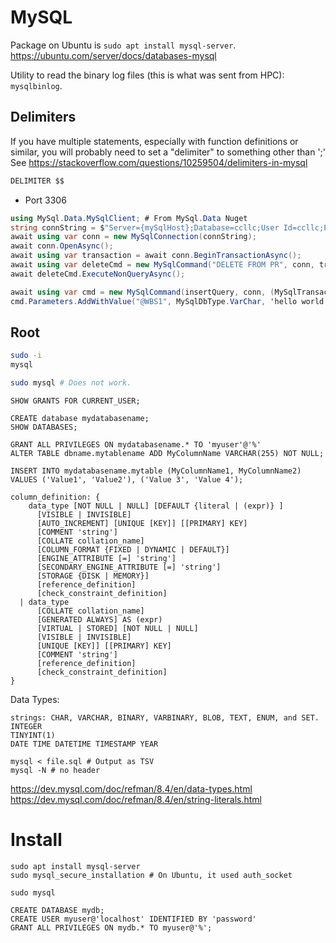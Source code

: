 # MySQL

Package on Ubuntu is `sudo apt install mysql-server`. <https://ubuntu.com/server/docs/databases-mysql>

Utility to read the binary log files (this is what was sent from HPC): `mysqlbinlog`.

## Delimiters

If you have multiple statements, especially with function definitions or similar, you will probably need to set a "delimiter" to something other than ';'
See <https://stackoverflow.com/questions/10259504/delimiters-in-mysql>

```sql
DELIMITER $$
```

- Port 3306


```c#
using MySql.Data.MySqlClient; # From MySql.Data Nuget
string connString = $"Server={mySqlHost};Database=ccllc;User Id=ccllc;Password={mySqlPass};Pooling=true;";
await using var conn = new MySqlConnection(connString);
await conn.OpenAsync();
await using var transaction = await conn.BeginTransactionAsync();
await using var deleteCmd = new MySqlCommand("DELETE FROM PR", conn, transaction);
await deleteCmd.ExecuteNonQueryAsync();

await using var cmd = new MySqlCommand(insertQuery, conn, (MySqlTransaction)transaction);
cmd.Parameters.AddWithValue("@WBS1", MySqlDbType.VarChar, 'hello world');

```

## Root

```sh
sudo -i
mysql

sudo mysql # Does not work.
```

```
SHOW GRANTS FOR CURRENT_USER;

CREATE database mydatabasename;
SHOW DATABASES;

GRANT ALL PRIVILEGES ON mydatabasename.* TO 'myuser'@'%'
ALTER TABLE dbname.mytablename ADD MyColumnName VARCHAR(255) NOT NULL;

INSERT INTO mydatabasename.mytable (MyColumnName1, MyColumnName2) VALUES ('Value1', 'Value2'), ('Value 3', 'Value 4');
```

```
column_definition: {
    data_type [NOT NULL | NULL] [DEFAULT {literal | (expr)} ]
      [VISIBLE | INVISIBLE]
      [AUTO_INCREMENT] [UNIQUE [KEY]] [[PRIMARY] KEY]
      [COMMENT 'string']
      [COLLATE collation_name]
      [COLUMN_FORMAT {FIXED | DYNAMIC | DEFAULT}]
      [ENGINE_ATTRIBUTE [=] 'string']
      [SECONDARY_ENGINE_ATTRIBUTE [=] 'string']
      [STORAGE {DISK | MEMORY}]
      [reference_definition]
      [check_constraint_definition]
  | data_type
      [COLLATE collation_name]
      [GENERATED ALWAYS] AS (expr)
      [VIRTUAL | STORED] [NOT NULL | NULL]
      [VISIBLE | INVISIBLE]
      [UNIQUE [KEY]] [[PRIMARY] KEY]
      [COMMENT 'string']
      [reference_definition]
      [check_constraint_definition]
}

```

Data Types:
```
strings: CHAR, VARCHAR, BINARY, VARBINARY, BLOB, TEXT, ENUM, and SET.
INTEGER
TINYINT(1)
DATE TIME DATETIME TIMESTAMP YEAR
```

```
mysql < file.sql # Output as TSV
mysql -N # no header
```

<https://dev.mysql.com/doc/refman/8.4/en/data-types.html>
<https://dev.mysql.com/doc/refman/8.4/en/string-literals.html>

# Install

```
sudo apt install mysql-server
sudo mysql_secure_installation # On Ubuntu, it used auth_socket

sudo mysql

CREATE DATABASE mydb;
CREATE USER myuser@'localhost' IDENTIFIED BY 'password'
GRANT ALL PRIVILEGES ON mydb.* TO myuser@'%';
```
